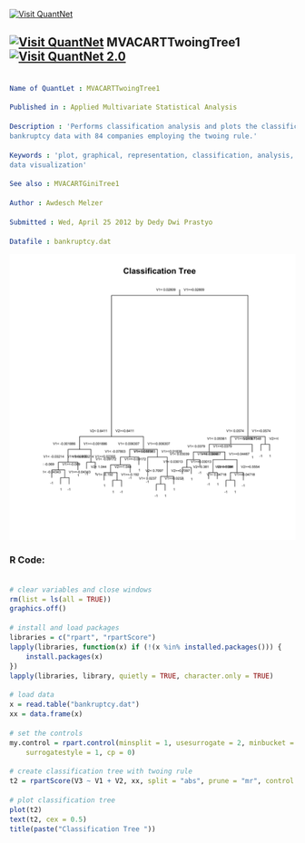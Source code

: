 
[<img src="https://github.com/QuantLet/Styleguide-and-FAQ/blob/master/pictures/banner.png" width="888" alt="Visit QuantNet">](http://quantlet.de/)

## [<img src="https://github.com/QuantLet/Styleguide-and-FAQ/blob/master/pictures/qloqo.png" alt="Visit QuantNet">](http://quantlet.de/) **MVACARTTwoingTree1** [<img src="https://github.com/QuantLet/Styleguide-and-FAQ/blob/master/pictures/QN2.png" width="60" alt="Visit QuantNet 2.0">](http://quantlet.de/)

```yaml

Name of QuantLet : MVACARTTwoingTree1

Published in : Applied Multivariate Statistical Analysis

Description : 'Performs classification analysis and plots the classification tree for the US
bankruptcy data with 84 companies employing the twoing rule.'

Keywords : 'plot, graphical, representation, classification, analysis, financial, decision-tree,
data visualization'

See also : MVACARTGiniTree1

Author : Awdesch Melzer

Submitted : Wed, April 25 2012 by Dedy Dwi Prastyo

Datafile : bankruptcy.dat

```

![Picture1](MVACARTTwoingTree1.png)


### R Code:
```r

# clear variables and close windows
rm(list = ls(all = TRUE))
graphics.off()

# install and load packages
libraries = c("rpart", "rpartScore")
lapply(libraries, function(x) if (!(x %in% installed.packages())) {
    install.packages(x)
})
lapply(libraries, library, quietly = TRUE, character.only = TRUE)

# load data
x = read.table("bankruptcy.dat")
xx = data.frame(x)

# set the controls
my.control = rpart.control(minsplit = 1, usesurrogate = 2, minbucket = 1, maxdepth = 30, 
    surrogatestyle = 1, cp = 0)

# create classification tree with twoing rule
t2 = rpartScore(V3 ~ V1 + V2, xx, split = "abs", prune = "mr", control = my.control)

# plot classification tree
plot(t2)
text(t2, cex = 0.5) 
title(paste("Classification Tree ")) 

```
